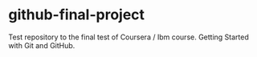 # github-final-project
Test repository to the final test of Coursera / Ibm course. Getting Started with Git and GitHub.
